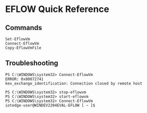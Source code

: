 # EFLOW Quick Reference

## Commands

```
Set-EflowVm
Connect-EflowVm
Copy-EflowVmFile
```

## Troubleshooting

```
PS C:\WINDOWS\system32> Connect-EflowVm
ERROR: 0x80072741
kex_exchange_identification: Connection closed by remote host

PS C:\WINDOWS\system32> stop-eflowvm
PS C:\WINDOWS\system32> start-eflowvm
PS C:\WINDOWS\system32> Connect-EflowVm
iotedge-user@WINDEV2204EVAL-EFLOW [ ~ ]$
```
